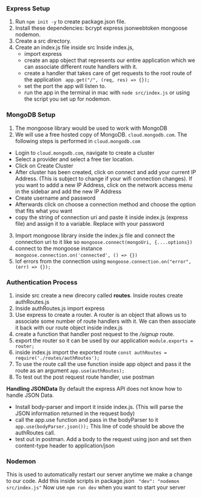 ### Express Setup

1. Run `npm init -y` to create package.json file.
2. Install these dependencies: bcrypt express jsonwebtoken mongoose nodemon.
3. Create a src directory.
4. Create an index.js file inside src
   Inside index.js,
   - import express
   - create an app object that represents our entire application which we can associate different route handlers with it.
   - create a handler that takes care of get requests to the root route of the application
     ` app.get("/", (req, res) => {});`
   - set the port the app will listen to.
   - run the app in the terminal in mac with `node src/index.js` or using the script you set up for nodemon.

### MongoDB Setup

1. The mongoose library would be used to work with MongoDB
2. We will use a free hosted copy of MongoDB. `cloud.mongodb.com`. The following steps is performed in `cloud.mongodb.com`

- Login to `cloud.mongodb.com`, navigate to create a cluster
- Select a provider and select a free tier location.
- Click on Create Cluster
- After cluster has been created, click on connect and add your current IP Address. (This is subject to change if your wifi connection changes). If you want to addd a new IP Address, click on the network access menu in the sidebar and add the new IP Address
- Create username and password
- Afterwards click on choose a connection method and choose the option that fits what you want
- copy the string of connection uri and paste it inside index.js (express file) and assign it to a variable. Replace <password> with your password

3. Import mongoose library inside the index.js file and connect the connection uri to it like so `mongoose.connect(mongoUri, {....options})`
4. connect to the mongoose instance
   `mongoose.connection.on('connected', () => {})`
5. lof errors from the connection using
   `mongoose.connection.on("error", (err) => {});`

### Authentication Process

1. inside src create a new direcory called **routes**. Inside routes create authRoutes.js
2. Inside authRoutes.js import express
3. Use express to create a router. A router is an object that allows us to associate some number of route handlers with it. We can then associate it back with our route object inside index.js
4. create a function that handler post request to the _/signup_ route.
5. export the router so it can be used by our application `module.exports = router;`
6. inside index.js import the exported route
   `const authRoutes = require('./routes/authRoutes');`
7. To use the route call the use function inside app object and pass it the route as an argument `app.use(authRoutes);`
8. To test out the post request route handler, use postman

**Handling JSONData**
By default the express API does not know how to handle JSON Data.

- Install body-parser and import it inside index.js. (This will parse the JSON information returned in the request body)
- call the app.use function and pass in the bodyParser to it `app.use(bodyParser.json());` This line of code should be above the authRoutes call.
- test out in postman. Add a body to the request using json and set then content-type header to application/json

### Nodemon

This is used to automatically restart our server anytime we make a change to our code. Add this inside scripts in package.json
` "dev": "nodemon src/index.js"`
Now use `npm run dev` when you want to start your server
